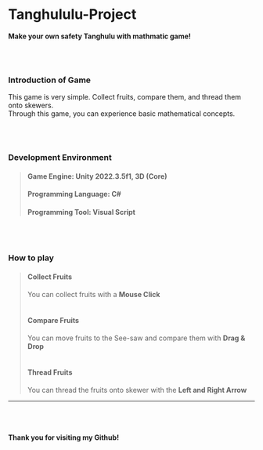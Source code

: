 # Tanghululu-Project
**Make your own safety Tanghulu with mathmatic game!**  

<br/><br/>    
### Introduction of Game
This game is very simple. Collect fruits, compare them, and thread them onto skewers.  
Through this game, you can experience basic mathematical concepts.  

<br/><br/>    
### Development Environment
> #### Game Engine: Unity 2022.3.5f1, 3D (Core)
> #### Programming Language: C#
> #### Programming Tool: Visual Script
> 
<br/><br/>   
### How to play
> #### Collect Fruits   
>    You can collect fruits with a **Mouse Click**  
><br/>
> #### Compare Fruits
>    You can move fruits to the See-saw and compare them with **Drag & Drop**  
><br/> 
> #### Thread Fruits
>    You can thread the fruits onto skewer with the **Left and Right Arrow**  

---------------------------------------------------------------------------
<br/><br/>    
**Thank you for visiting my Github!**
